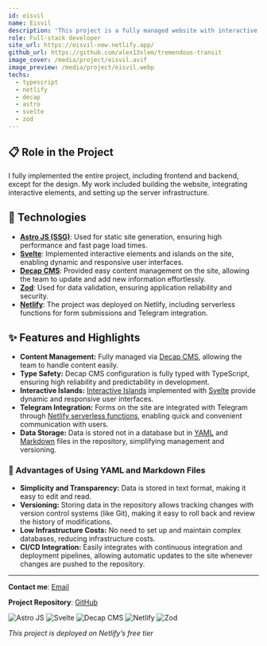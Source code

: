 ```yaml
---
id: eisvil
name: Eisvil
description: 'This project is a fully managed website with interactive elements and server infrastructure, developed by me from scratch. I used advanced technologies and approaches in the project to ensure a high level of performance and security.'
role: Full-stack developer
site_url: https://eisvil-new.netlify.app/
github_url: https://github.com/alex13slem/tremendous-transit
image_cover: /media/project/eisvil.avif
image_preview: /media/project/eisvil.webp
techs:
  - typescript
  - netlify
  - decap
  - astro
  - svelte
  - zod
---
```

## 📋 Role in the Project

I fully implemented the entire project, including frontend and backend, except for the design. My work included building the website, integrating interactive elements, and setting up the server infrastructure.

## 💼 Technologies

* **[Astro JS (SSG)](https://astro.build/)**: Used for static site generation, ensuring high performance and fast page load times.
* **[Svelte](https://svelte.dev/)**: Implemented interactive elements and islands on the site, enabling dynamic and responsive user interfaces.
* **[Decap CMS](https://decapcms.org/)**: Provided easy content management on the site, allowing the team to update and add new information effortlessly.
* **[Zod](https://zod.dev/)**: Used for data validation, ensuring application reliability and security.
* **[Netlify](https://www.netlify.com/)**: The project was deployed on Netlify, including serverless functions for form submissions and Telegram integration.

## ✨ Features and Highlights

* **Content Management:** Fully managed via [Decap CMS](https://decapcms.org/), allowing the team to handle content easily.
* **Type Safety:** Decap CMS configuration is fully typed with TypeScript, ensuring high reliability and predictability in development.
* **Interactive Islands:** [Interactive Islands](https://docs.astro.build/ru/concepts/islands/) implemented with [Svelte](https://svelte.dev/) provide dynamic and responsive user interfaces.
* **Telegram Integration:** Forms on the site are integrated with Telegram through [Netlify serverless functions](https://docs.netlify.com/functions/overview/), enabling quick and convenient communication with users.
* **Data Storage:** Data is stored not in a database but in [YAML](https://doka.guide/tools/yaml/) and [Markdown](https://doka.guide/tools/markdown/) files in the repository, simplifying management and versioning.

### 🔑 Advantages of Using YAML and Markdown Files

* **Simplicity and Transparency:** Data is stored in text format, making it easy to edit and read.
* **Versioning:** Storing data in the repository allows tracking changes with version control systems (like Git), making it easy to roll back and review the history of modifications.
* **Low Infrastructure Costs:** No need to set up and maintain complex databases, reducing infrastructure costs.
* **CI/CD Integration:** Easily integrates with continuous integration and deployment pipelines, allowing automatic updates to the site whenever changes are pushed to the repository.

---

**Contact me**: [Email](mailto:a.s.scherba@yandex.by)

**Project Repository**: [GitHub](https://github.com/alex13slem/tremendous-transit)

![Astro JS](https://img.shields.io/badge/Astro%20JS-ff5a03?logo=astro\&logoColor=fff\&style=flat)
![Svelte](https://img.shields.io/badge/Svelte-ff3e00?logo=svelte\&logoColor=fff\&style=flat)
![Decap CMS](https://img.shields.io/badge/Decap%20CMS-1e1e1e?logo=netlify\&logoColor=fff\&style=flat)
![Netlify](https://img.shields.io/badge/Netlify-00c7b7?logo=netlify\&logoColor=fff\&style=flat)
![Zod](https://img.shields.io/badge/Zod-24292e?logo=zod\&logoColor=fff\&style=flat)

*This project is deployed on Netlify’s free tier*
